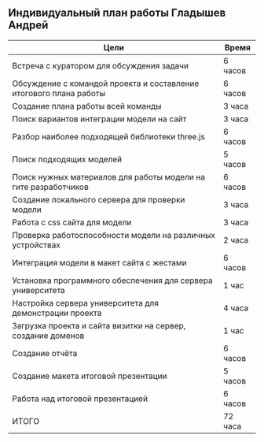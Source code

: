 ## Индивидуальный план работы Гладышев Андрей

| Цели                                                               | Время   |
|--------------------------------------------------------------------|---------|
| Встреча с куратором для обсуждения задачи                          | 6 часов |
| Обсуждение с командой проекта и составление итогового плана работы | 6 часов |
| Создание плана работы всей команды                                 | 3 часа  |
| Поиск вариантов интеграции модели на сайт                          | 3 часа  |
| Разбор наиболее подходящей библиотеки three.js                     | 6 часов |
| Поиск подходящих моделей                                           | 5 часов |                      
| Поиск нужных материалов для работы модели на гите разработчиков    | 6 часов |
| Создание локального сервера для проверки модели                    | 3 часа  |
| Работа с css сайта для модели                                      | 3 часа  |
| Проверка работоспособности модели на различных устройствах         | 2 часа  |
| Интеграция модели в макет сайта с жестами                          | 6 часов |
| Установка программного обеспечения для сервера университета        | 1 час   |
| Настройка сервера университета для демонстрации проекта            | 4 часа  |
| Загрузка проекта и сайта визитки на сервер, создание доменов       | 1 час   |
| Создание отчёта                                                    | 6 часов |
| Создание макета итоговой презентации                               | 5 часов |
| Работа над итоговой презентацией                                   | 6 часов |
| ИТОГО                                                              | 72 часа |

